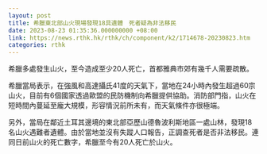 ```yaml
---
layout: post
title: 希臘東北部山火現場發現18具遺體　死者疑為非法移民
date: 2023-08-23 01:35:36.000000000 +08:00
link: https://news.rthk.hk/rthk/ch/component/k2/1714678-20230823.htm
categories: rthk
---
```


希臘多處發生山火，至今造成至少20人死亡，首都雅典市郊有幾千人需要疏散。

希臘當局表示，在強風和高達攝氏41度的天氣下，當地在24小時內發生超過60宗山火，目前有6個國家透過歐盟的民防機制向希臘提供協助。消防部門指，山火在短時間內蔓延至龐大規模，形容情況前所未有，而天氣條件亦很極端。

另外，當局在鄰近土耳其邊境的東北部亞歷山德魯波利斯地區一處山林，發現18名山火遇難者遺體。由於當地並沒有失蹤人口報告，正調查死者是否非法移民。連同日前山火的死亡數字，希臘至今有20人死亡於山火。
